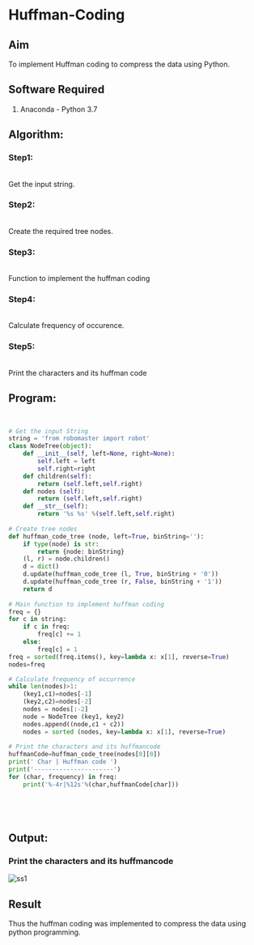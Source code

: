 # Huffman-Coding
## Aim
To implement Huffman coding to compress the data using Python.

## Software Required
1. Anaconda - Python 3.7

## Algorithm:
### Step1:
<br>
Get the input string.


### Step2:
<br>
Create the required tree nodes.

### Step3:
<br>
Function to implement the huffman coding

### Step4:
<br>
Calculate frequency of occurence.

### Step5:
<br>
Print the characters and its huffman code

 
## Program:

``` Python


# Get the input String
string = 'from robomaster import robot'
class NodeTree(object):
    def __init__(self, left=None, right=None): 
        self.left = left
        self.right=right
    def children(self):
        return (self.left,self.right)
    def nodes (self):
        return (self.left,self.right)
    def __str__(self):
        return '%s %s' %(self.left,self.right)
        
# Create tree nodes
def huffman_code_tree (node, left=True, binString=''):
    if type(node) is str:
        return {node: binString}
    (l, r) = node.children()
    d = dict()
    d.update(huffman_code_tree (l, True, binString + '0'))
    d.update(huffman_code_tree (r, False, binString + '1'))
    return d
    
# Main function to implement huffman coding
freq = {}
for c in string:
    if c in freq:
        freq[c] += 1
    else:
        freq[c] = 1
freq = sorted(freq.items(), key=lambda x: x[1], reverse=True)
nodes=freq

# Calculate frequency of occurrence
while len(nodes)>1:
    (key1,c1)=nodes[-1]
    (key2,c2)=nodes[-2]
    nodes = nodes[:-2]
    node = NodeTree (key1, key2)
    nodes.append((node,c1 + c2))
    nodes = sorted (nodes, key=lambda x: x[1], reverse=True)
    
# Print the characters and its huffmancode
huffmanCode=huffman_code_tree(nodes[0][0])
print(' Char | Huffman code ') 
print('----------------------')
for (char, frequency) in freq:
    print('%-4r|%12s'%(char,huffmanCode[char]))






```
## Output:

### Print the characters and its huffmancode
![ss1](https://user-images.githubusercontent.com/96000574/175561073-f328356e-69ac-4c90-bbbe-f92d87fb81d2.png)


## Result
Thus the huffman coding was implemented to compress the data using python programming.
